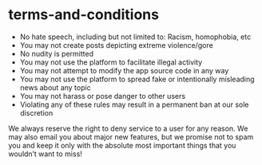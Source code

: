 # terms-and-conditions

- No hate speech, including but not limited to: Racism, homophobia, etc
- You may not create posts depicting extreme violence/gore
- No nudity is permitted
- You may not use the platform to facilitate illegal activity
- You may not attempt to modify the app source code in any way
- You may not use the platform to spread fake or intentionally misleading news about any topic
- You may not harass or pose danger to other users
- Violating any of these rules may result in a permanent ban at our sole discretion

We always reserve the right to deny service to a user for any reason.
We may also email you about major new features, but we promise not to spam you and keep it only with the absolute most important things that you wouldn’t want to miss!
